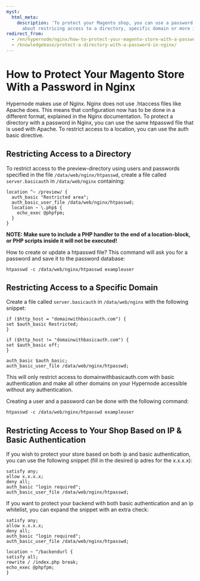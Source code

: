 ```yaml
---
myst:
  html_meta:
    description: 'To protect your Magento shop, you can use a password in Nginx. Read
      about restricing access to a directory, specific domain or more in this article. '
redirect_from:
  - /en/hypernode/nginx/how-to-protect-your-magento-store-with-a-password-in-nginx/
  - /knowledgebase/protect-a-directory-with-a-password-in-nginx/
---
```


<!-- source: https://support.hypernode.com/en/hypernode/nginx/how-to-protect-your-magento-store-with-a-password-in-nginx/ -->

# How to Protect Your Magento Store With a Password in Nginx

Hypernode makes use of Nginx. Nginx does not use .htaccess files like Apache does. This means that configuration now has to be done in a different format, explained in the Nginx documentation. To protect a directory with a password in Nginx, you can use the same htpasswd file that is used with Apache. To restrict access to a location, you can use the auth basic directive.

## Restricting Access to a Directory

To restrict access to the preview-directory using users and passwords specified in the file `/data/web/nginx/htpasswd`, create a file called `server.basicauth` in `/data/web/nginx` containing:

```nginx
location ^~ /preview/ {
  auth_basic "Restricted area";
  auth_basic_user_file /data/web/nginx/htpasswd;
  location ~ \.php$ {
    echo_exec @phpfpm;
  }
}
```

**NOTE: Make sure to include a PHP handler to the end of a location-block, or PHP scripts inside it will not be executed!**

How to create or update a htpasswd file? This command will ask you for a password and save it to the password database:

```nginx
htpasswd -c /data/web/nginx/htpasswd exampleuser
```

## Restricting Access to a Specific Domain

Create a file called `server.basicauth` in `/data/web/nginx` with the following snippet:

```nginx
if ($http_host = "domainwithbasicauth.com") {
set $auth_basic Restricted;
}

if ($http_host != "domainwithbasicauth.com") {
set $auth_basic off;
}

auth_basic $auth_basic;
auth_basic_user_file /data/web/nginx/htpasswd;
```

This will only restrict access to domainwithbasicauth.com with basic authentication and make all other domains on your Hypernode accessible without any authentication.

Creating a user and a password can be done with the following command:

```nginx
htpasswd -c /data/web/nginx/htpasswd exampleuser
```

## Restricting Access to Your Shop Based on IP & Basic Authentication

If you wish to protect your store based on both ip and basic authentication, you can use the following snippet (fill in the desired ip adres for the x.x.x.x):

```nginx
satisfy any;
allow x.x.x.x;
deny all;
auth_basic "login required";
auth_basic_user_file /data/web/nginx/htpasswd;
```

If you want to protect your backend with both basic authentication and an ip whitelist, you can expand the snippet with an extra check:

```nginx
satisfy any;
allow x.x.x.x;
deny all;
auth_basic "login required";
auth_basic_user_file /data/web/nginx/htpasswd;

location ~ ^/backendurl {
satisfy all;
rewrite / /index.php break;
echo_exec @phpfpm;
}
```
